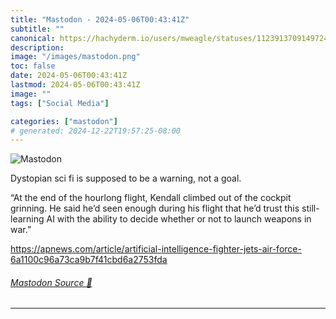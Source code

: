 ```yaml
---
title: "Mastodon - 2024-05-06T00:43:41Z"
subtitle: ""
canonical: https://hachyderm.io/users/mweagle/statuses/112391370914972474
description:
image: "/images/mastodon.png"
toc: false
date: 2024-05-06T00:43:41Z
lastmod: 2024-05-06T00:43:41Z
image: ""
tags: ["Social Media"]

categories: ["mastodon"]
# generated: 2024-12-22T19:57:25-08:00
---
```

![Mastodon](/images/mastodon.png)

<p>Dystopian sci fi is supposed to be a warning, not a goal. </p><p>“At the end of the hourlong flight, Kendall climbed out of the cockpit grinning. He said he’d seen enough during his flight that he’d trust this still-learning AI with the ability to decide whether or not to launch weapons in war.”</p><p><a href="https://apnews.com/article/artificial-intelligence-fighter-jets-air-force-6a1100c96a73ca9b7f41cbd6a2753fda" target="_blank" rel="nofollow noopener noreferrer" translate="no"><span class="invisible">https://</span><span class="ellipsis">apnews.com/article/artificial-</span><span class="invisible">intelligence-fighter-jets-air-force-6a1100c96a73ca9b7f41cbd6a2753fda</span></a></p>


###### [Mastodon Source 🐘](https://hachyderm.io/@mweagle/112391370914972474)

___

